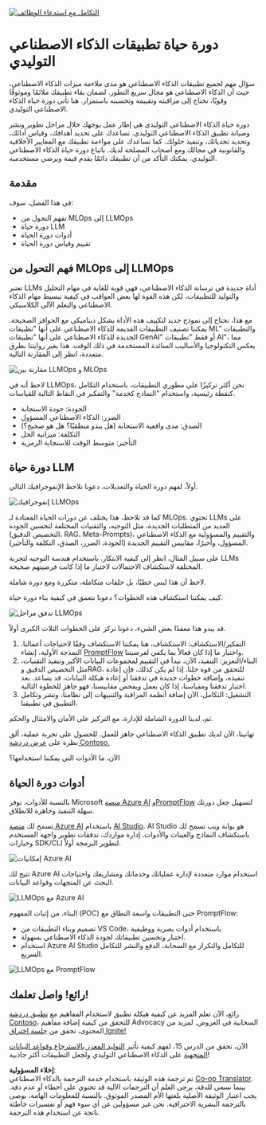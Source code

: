 <!--
CO_OP_TRANSLATOR_METADATA:
{
  "original_hash": "27a5347a5022d5ef0a72ab029b03526a",
  "translation_date": "2025-05-19T23:19:30+00:00",
  "source_file": "14-the-generative-ai-application-lifecycle/README.md",
  "language_code": "ar"
}
-->
[![التكامل مع استدعاء الوظائف](../../../translated_images/14-lesson-banner.0b85d0b37979269e80a18bb1e758e1ccca0a2195b426a0af666c8ad14aee60b0.ar.png)](https://aka.ms/gen-ai-lesson14-gh?WT.mc_id=academic-105485-koreyst)

# دورة حياة تطبيقات الذكاء الاصطناعي التوليدي

سؤال مهم لجميع تطبيقات الذكاء الاصطناعي هو مدى ملاءمة ميزات الذكاء الاصطناعي، حيث أن الذكاء الاصطناعي هو مجال سريع التطور. لضمان بقاء تطبيقك ملائمًا وموثوقًا وقويًا، تحتاج إلى مراقبته وتقييمه وتحسينه باستمرار. هنا تأتي دورة حياة الذكاء الاصطناعي التوليدي.

دورة حياة الذكاء الاصطناعي التوليدي هي إطار عمل يوجهك خلال مراحل تطوير ونشر وصيانة تطبيق الذكاء الاصطناعي التوليدي. تساعدك على تحديد أهدافك، وقياس أدائك، وتحديد تحدياتك، وتنفيذ حلولك. كما تساعدك على مواءمة تطبيقك مع المعايير الأخلاقية والقانونية في مجالك ومع أصحاب المصلحة لديك. باتباع دورة حياة الذكاء الاصطناعي التوليدي، يمكنك التأكد من أن تطبيقك دائمًا يقدم قيمة ويرضي مستخدميه.

## مقدمة

في هذا الفصل، سوف:

- تفهم التحول من MLOps إلى LLMOps
- دورة حياة LLM
- أدوات دورة الحياة
- تقييم وقياس دورة الحياة

## فهم التحول من MLOps إلى LLMOps

تعتبر LLMs أداة جديدة في ترسانة الذكاء الاصطناعي، فهي قوية للغاية في مهام التحليل والتوليد للتطبيقات، لكن هذه القوة لها بعض العواقب في كيفية تبسيط مهام الذكاء الاصطناعي والتعلم الآلي الكلاسيكي.

مع هذا، نحتاج إلى نموذج جديد لتكييف هذه الأداة بشكل ديناميكي مع الحوافز الصحيحة. يمكننا تصنيف التطبيقات القديمة للذكاء الاصطناعي على أنها "تطبيقات ML" والتطبيقات الجديدة للذكاء الاصطناعي على أنها "تطبيقات GenAI" أو فقط "تطبيقات AI"، مما يعكس التكنولوجيا والأساليب السائدة المستخدمة في ذلك الوقت. هذا يغير روايتنا بطرق متعددة، انظر إلى المقارنة التالية.

![مقارنة بين LLMOps و MLOps](../../../translated_images/01-llmops-shift.82d7bf6eb2d98a01e35f234df654e9aa4ebec89792f274695a5da8dc3f388084.ar.png)

لاحظ أنه في LLMOps، نحن أكثر تركيزًا على مطوري التطبيقات، باستخدام التكامل كنقطة رئيسية، واستخدام "النماذج كخدمة" والتفكير في النقاط التالية للقياسات.

- الجودة: جودة الاستجابة
- الضرر: الذكاء الاصطناعي المسؤول
- الصدق: مدى واقعية الاستجابة (هل يبدو منطقيًا؟ هل هو صحيح؟)
- التكلفة: ميزانية الحل
- التأخير: متوسط الوقت للاستجابة الرمزية

## دورة حياة LLM

أولاً، لفهم دورة الحياة والتعديلات، دعونا نلاحظ الإنفوجرافيك التالي.

![إنفوجرافيك LLMOps](../../../translated_images/02-llmops.287de964b5ce9577678b7f053efb3a3c92adf0852c882c5bae94c11b7563e4db.ar.png)

كما قد تلاحظ، هذا يختلف عن دورات الحياة المعتادة لـ MLOps. تحتوي LLMs على العديد من المتطلبات الجديدة، مثل التوجيه، والتقنيات المختلفة لتحسين الجودة (التخصيص الدقيق، RAG، Meta-Prompts)، والتقييم والمسؤولية مع الذكاء الاصطناعي المسؤول، وأخيرًا، مقاييس التقييم الجديدة (الجودة، الضرر، الصدق، التكلفة والتأخير).

على سبيل المثال، انظر إلى كيفية الابتكار. باستخدام هندسة التوجيه لتجربة LLMs المختلفة لاستكشاف الاحتمالات لاختبار ما إذا كانت فرضيتهم صحيحة.

لاحظ أن هذا ليس خطيًا، بل حلقات متكاملة، متكررة ومع دورة شاملة.

كيف يمكننا استكشاف هذه الخطوات؟ دعونا نتعمق في كيفية بناء دورة حياة.

![تدفق مراحل LLMOps](../../../translated_images/03-llm-stage-flows.f3b87c210c1fe37084a7b7408877ff1688e2dc565694789820ec259e76d4ed05.ar.png)

قد يبدو هذا معقدًا بعض الشيء، دعونا نركز على الخطوات الثلاث الكبرى أولاً.

1. التفكير/الاستكشاف: الاستكشاف، هنا يمكننا الاستكشاف وفقًا لاحتياجات أعمالنا. النمذجة الأولية، إنشاء [PromptFlow](https://microsoft.github.io/promptflow/index.html?WT.mc_id=academic-105485-koreyst) واختبار ما إذا كان فعالاً بما يكفي لفرضيتنا.
2. البناء/التعزيز: التنفيذ، الآن، نبدأ في التقييم لمجموعات البيانات الأكبر وتنفيذ التقنيات، مثل التخصيص الدقيق وRAG، للتحقق من قوة حلنا. إذا لم يكن كذلك، فإن إعادة تنفيذه، وإضافة خطوات جديدة في تدفقنا أو إعادة هيكلة البيانات، قد يساعد. بعد اختبار تدفقنا ومقياسنا، إذا كان يعمل ويفحص مقاييسنا، فهو جاهز للخطوة التالية.
3. التشغيل: التكامل، الآن إضافة أنظمة المراقبة والتنبيهات إلى نظامنا، ونشر وتكامل التطبيق في تطبيقنا.

ثم، لدينا الدورة الشاملة للإدارة، مع التركيز على الأمان والامتثال والحكم.

تهانينا، الآن لديك تطبيق الذكاء الاصطناعي جاهز للعمل. للحصول على تجربة عملية، ألق نظرة على [عرض دردشة Contoso.](https://nitya.github.io/contoso-chat/?WT.mc_id=academic-105485-koreys)

الآن، ما الأدوات التي يمكننا استخدامها؟

## أدوات دورة الحياة

بالنسبة للأدوات، توفر Microsoft [منصة Azure AI](https://azure.microsoft.com/solutions/ai/?WT.mc_id=academic-105485-koreys) و[PromptFlow](https://microsoft.github.io/promptflow/index.html?WT.mc_id=academic-105485-koreyst) لتسهيل جعل دورتك سهلة التنفيذ وجاهزة للانطلاق.

تسمح لك [منصة Azure AI](https://azure.microsoft.com/solutions/ai/?WT.mc_id=academic-105485-koreys) باستخدام [AI Studio](https://ai.azure.com/?WT.mc_id=academic-105485-koreys). AI Studio هو بوابة ويب تسمح لك باستكشاف النماذج والعينات والأدوات. إدارة مواردك، تدفقات تطوير واجهة المستخدم وخيارات SDK/CLI لتطوير البرمجة أولاً.

![إمكانيات Azure AI](../../../translated_images/04-azure-ai-platform.bf903e8cdf00f73896d804bd8e6bea62f5280498c998271bd5629c1efa8b466f.ar.png)

تتيح لك Azure AI استخدام موارد متعددة لإدارة عملياتك وخدماتك ومشاريعك واحتياجات البحث عن المتجهات وقواعد البيانات.

![LLMOps مع Azure AI](../../../translated_images/05-llm-azure-ai-prompt.dc29c0d74b1dd939f7c6cbf28b1fee54b9a846ba04d4068c40134e2627cb7232.ar.png)

البناء، من إثبات المفهوم (POC) حتى التطبيقات واسعة النطاق مع PromptFlow:

- تصميم وبناء التطبيقات من VS Code، باستخدام أدوات بصرية ووظيفية
- اختبار وتحسين تطبيقاتك لجودة الذكاء الاصطناعي بسهولة.
- استخدام Azure AI Studio للتكامل والتكرار مع السحابة، الدفع والنشر للتكامل السريع.

![LLMOps مع PromptFlow](../../../translated_images/06-llm-promptflow.8f0a6fcbea793a042a3db89ca1db1aa8fd540526958c97b5e894748fb4a87edd.ar.png)

## رائع! واصل تعلمك!

رائع، الآن تعلم المزيد عن كيفية هيكلة تطبيق لاستخدام المفاهيم مع [تطبيق دردشة Contoso](https://nitya.github.io/contoso-chat/?WT.mc_id=academic-105485-koreyst)، للتحقق من كيفية إضافة مفاهيم Advocacy السحابية في العروض. لمزيد من المحتوى، تحقق من [جلسة اختراق Ignite!](https://www.youtube.com/watch?v=DdOylyrTOWg)

الآن، تحقق من الدرس 15، لفهم كيفية تأثير [التوليد المعزز بالاسترجاع وقواعد البيانات المتجهية](../15-rag-and-vector-databases/README.md?WT.mc_id=academic-105485-koreyst) على الذكاء الاصطناعي التوليدي ولجعل التطبيقات أكثر جاذبية!

**إخلاء المسؤولية**:  
تم ترجمة هذه الوثيقة باستخدام خدمة الترجمة بالذكاء الاصطناعي [Co-op Translator](https://github.com/Azure/co-op-translator). بينما نسعى للدقة، يرجى العلم أن الترجمات الآلية قد تحتوي على أخطاء أو عدم دقة. يجب اعتبار الوثيقة الأصلية بلغتها الأم المصدر الموثوق. بالنسبة للمعلومات الهامة، يوصى بالترجمة البشرية الاحترافية. نحن غير مسؤولين عن أي سوء فهم أو تفسيرات خاطئة ناتجة عن استخدام هذه الترجمة.